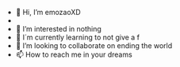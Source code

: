 - 👋 Hi, I’m emozaoXD
-
- 👀 I’m interested in nothing
- 🌱 I´m currently learning to not give a f
- 💞️ I’m looking to collaborate on ending the world
- 📫 How to reach me in your dreams


<!---
emozaoXD/emozaoXD is a ✨ special ✨ repository because its `README.md` (this file) appears on your GitHub profile.
You can click the Preview link to take a look at your changes.
--->

